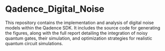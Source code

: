 # Qadence_Digital_Noise
This repository contains the implementation and analysis of digital noise models within the Qadence SDK. It includes the source code for generating the figures, along with the full report detailing the integration of noisy quantum gates, their simulation, and optimization strategies for realistic quantum circuit simulations.
